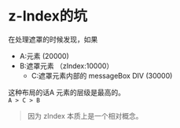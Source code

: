 <!--
 * @Author: your name
 * @Date: 2020-02-08 14:19:38
 * @LastEditTime : 2020-02-08 14:39:10
 * @LastEditors  : Please set LastEditors
 * @Description: In User Settings Edit
 * @FilePath: /VoidBlog/docs/FrontEnd/z-index相关坑.md
 -->
# z-Index的坑

在处理遮罩的时候发现，如果
 - A:元素 (20000)
 - B:遮罩元素 （zIndex:10000）
    - C:遮罩元素内部的 messageBox DIV (30000)  


这种布局的话A 元素的层级是最高的。  
`A > C > B`


>因为 zIndex 本质上是一个相对概念。
